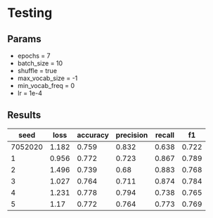 # Testing

## Params

- epochs = 7
- batch_size = 10
- shuffle = true
- max_vocab_size = -1
- min_vocab_freq = 0
- lr = 1e-4

## Results

seed | loss | accuracy | precision | recall | f1
--- | --- | --- | --- | --- | ---
7052020 | 1.182 | 0.759 | 0.832 | 0.638 | 0.722
1 | 0.956 | 0.772 | 0.723 | 0.867 | 0.789
2 | 1.496 | 0.739 | 0.68 | 0.883 | 0.768
3 | 1.027 | 0.764 | 0.711 | 0.874 | 0.784
4 | 1.231 | 0.778 | 0.794 | 0.738 | 0.765
5 | 1.17 | 0.772 | 0.764 | 0.773 | 0.769
